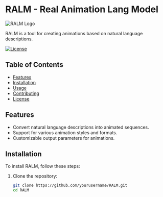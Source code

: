 # RALM - Real Animation Lang Model

![RALM Logo](https://developer.apple.com/machine-learning/create-ml/images/screen-createml-hero-large_2x.webp)

RALM is a tool for creating animations based on natural language descriptions.

[![License](https://img.shields.io/badge/License-MIT-blue.svg)](https://opensource.org/licenses/MIT)

## Table of Contents

- [Features](#features)
- [Installation](#installation)
- [Usage](#usage)
- [Contributing](#contributing)
- [License](#license)

## Features

- Convert natural language descriptions into animated sequences.
- Support for various animation styles and formats.
- Customizable output parameters for animations.

## Installation

To install RALM, follow these steps:

1. Clone the repository:

   ```bash
   git clone https://github.com/yourusername/RALM.git
   cd RALM

